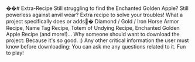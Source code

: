 ��#   E x t r a - R e c i p e 
 
 S t i l l   s t r u g g l i n g   t o   f i n d   t h e   E n c h a n t e d   G o l d e n   A p p l e ?   S t i l l   p o w e r l e s s   a g a i n s t   a n v i l   w e a r ? 
 
 
 
 E x t r a   r e c i p e   t o   s o l v e   y o u r   t r o u b l e s !   W h a t   a   p r o j e c t   s p e c i f i c a l l y   d o e s   o r   a d d s �  D i a m o n d   /   G o l d   /   I r o n   H o r s e   A r m o r   R e c i p e ,   N a m e   T a g   R e c i p e ,   T o t e m   o f   U n d y i n g   R e c i p e ,   E n c h a n t e d   G o l d e n   A p p l e   R e c i p e   ( a n d   m o r e ! ) . . . 
 
 
 
 W h y   s o m e o n e   s h o u l d   w a n t   t o   d o w n l o a d   t h e   p r o j e c t :   B e c a u s e   i t ' s   s o   g o o d .   : ) 
 
 
 
 A n y   o t h e r   c r i t i c a l   i n f o r m a t i o n   t h e   u s e r   m u s t   k n o w   b e f o r e   d o w n l o a d i n g :   Y o u   c a n   a s k   m e   a n y   q u e s t i o n s   r e l a t e d   t o   i t . 
 
 
 
 F u n   t o   p l a y ! 
